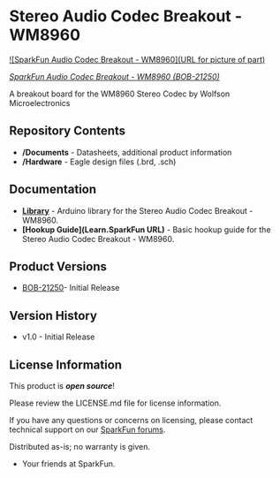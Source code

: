 Stereo Audio Codec Breakout - WM8960
========================================

[![SparkFun Audio Codec Breakout - WM8960](URL for picture of part)](https://www.sparkfun.com/products/21250)

[*SparkFun Audio Codec Breakout - WM8960 (BOB-21250)*](https://www.sparkfun.com/products/21250)

A breakout board for the WM8960 Stereo Codec by Wolfson Microelectronics

Repository Contents
-------------------

* **/Documents** - Datasheets, additional product information
* **/Hardware** - Eagle design files (.brd, .sch)

Documentation
--------------

* **[Library](https://github.com/sparkfun/SparkFun_WM8960_Arduino_Library)** - Arduino library for the Stereo Audio Codec Breakout - WM8960.
* **[Hookup Guide](Learn.SparkFun URL)** - Basic hookup guide for the Stereo Audio Codec Breakout - WM8960.

Product Versions
----------------

* [BOB-21250](https://www.sparkfun.com/products/21250)- Initial Release

Version History
---------------
* v1.0 - Initial Release 

License Information
-------------------

This product is _**open source**_! 

Please review the LICENSE.md file for license information. 

If you have any questions or concerns on licensing, please contact technical support on our [SparkFun forums](https://forum.sparkfun.com/viewforum.php?f=152).

Distributed as-is; no warranty is given.

- Your friends at SparkFun.

_<COLLABORATION CREDIT>_
